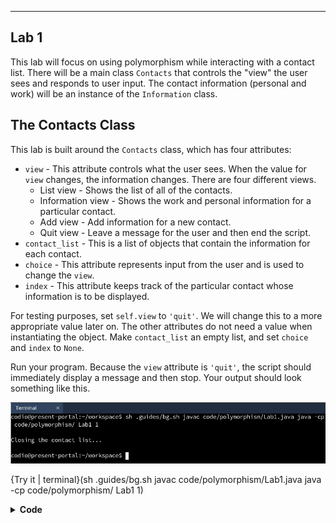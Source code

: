 ----------

## Lab 1

This lab will focus on using polymorphism while interacting with a contact list. There will be a main class `Contacts` that controls the "view" the user sees and responds to user input. The contact information (personal and work) will be an instance of the `Information` class.

## The Contacts Class

This lab is built around the `Contacts` class, which has four attributes:
* `view` - This attribute controls what the user sees. When the value for `view` changes, the information changes. There are four different views.
  * List view - Shows the list of all of the contacts.
  * Information view - Shows the work and personal information for a particular contact.
  * Add view - Add information for a new contact.
  * Quit view - Leave a message for the user and then end the script.
* `contact_list` - This is a list of objects that contain the information for each contact.
* `choice` - This attribute represents input from the user and is used to change the `view`.
* `index` - This attribute keeps track of the particular contact whose information is to be displayed.

For testing purposes, set `self.view` to `'quit'`. We will change this to a more appropriate value later on. The other attributes do not need a value when instantiating the object. Make `contact_list` an empty list, and set `choice` and `index` to `None`.

Run your program. Because the `view` attribute is `'quit'`, the script should immediately display a message and then stop. Your output should look something like this.

![Lab 1 Output](.guides/img/polymorphism/output_lab1.png)

{Try it | terminal}(sh .guides/bg.sh javac code/polymorphism/Lab1.java java -cp code/polymorphism/ Lab1 1)

<details>
  <summary><strong>Code</strong></summary>
  Your code should look like this:
  
  ```java
  import java.util.ArrayList;
  import java.util.Scanner;

  //add class definitions below this line

  class Information {

  }

  class Contacts {
    private String view;
    private ArrayList<Information> contactList;
    private String choice;
    private int index;

    public Contacts() {
      view = "quit";
      contactList = new ArrayList<Information>();
      choice = "";
      index = 0;
    }

    public void display() {
      while (true) {
        if (view.equals("list")) {
          showList();
        } else if (view.equals("info")) {
          showInfo();
        } else if (view.equals("add")) {
          System.out.println();
          addConctact();
        } else if (view.equals("quit")) {
          System.out.println("\nClosing the contact list...\n");
          break;
        }
      }
    }

    public void showList() {

    }

    public void showInfo() {

    }

    public void addConctact() {

    }
  }

  //add class definitions above this line

  public class Lab1 {  
    public static void main(String[] args) {

      //add code below this line

      Contacts contacts = new Contacts();
      contacts.display();

      //add code above this line
    }
  }
  ```
  
</details>